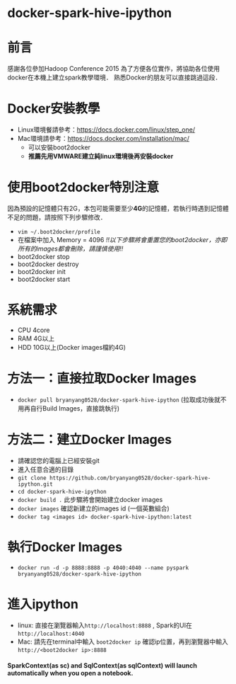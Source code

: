 # docker-spark-hive-ipython
# 前言

感謝各位參加Hadoop Conference 2015
為了方便各位實作，將協助各位使用docker在本機上建立spark教學環境．
熟悉Docker的朋友可以直接跳過這段．

# Docker安裝教學

- Linux環境餐請參考：https://docs.docker.com/linux/step_one/
- Mac環境請參考：https://docs.docker.com/installation/mac/
  - 可以安裝boot2docker
  - **推薦先用VMWARE建立純linux環境後再安裝docker**

# 使用boot2docker特別注意
因為預設的記憶體只有2G，本包可能需要至少**4G**的記憶體，若執行時遇到記憶體不足的問題，請按照下列步驟修改．
- `vim ~/.boot2docker/profile`
- 在檔案中加入 Memory = 4096
*!!以下步驟將會重置您的boot2docker，亦即所有的images都會刪除，請謹慎使用!!*
- boot2docker stop
- boot2docker destroy
- boot2docker init
- boot2docker start

# 系統需求
- CPU 4core
- RAM 4G以上
- HDD 10G以上(Docker images檔約4G)

# 方法一：直接拉取Docker Images

- `docker pull bryanyang0528/docker-spark-hive-ipython`
(拉取成功後就不用再自行Build Images，直接跳執行)

# 方法二：建立Docker Images

- 請確認您的電腦上已經安裝git
- 進入任意合適的目錄
- `git clone https://github.com/bryanyang0528/docker-spark-hive-ipython.git`
- `cd docker-spark-hive-ipython`
- `docker build .`  此步驟將會開始建立docker images
- `docker images`   確認新建立的images id (一個英數組合)
- `docker tag <images id> docker-spark-hive-ipython:latest`

# 執行Docker Images

- `docker run -d -p 8888:8888 -p 4040:4040 --name pyspark bryanyang0528/docker-spark-hive-ipython`

# 進入ipython

- linux: 直接在瀏覽器輸入`http://localhost:8888` , Spark的UI在`http://localhost:4040`
- Mac: 請先在terminal中輸入 `boot2docker ip` 確認ip位置，再到瀏覽器中輸入`http://<boot2docker ip>:8888`

#### SparkContext(as sc) and SqlContext(as sqlContext) will launch automatically when you open a notebook.
